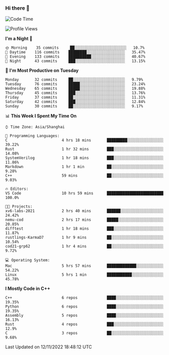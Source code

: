 ### Hi there 👋

<!--
**KarmaD7/KarmaD7** is a ✨ _special_ ✨ repository because its `README.md` (this file) appears on your GitHub profile.

Here are some ideas to get you started:

- 🔭 I’m currently working on ...
- 🌱 I’m currently learning ...
- 👯 I’m looking to collaborate on ...
- 🤔 I’m looking for help with ...
- 💬 Ask me about ...
- 📫 How to reach me: ...
- 😄 Pronouns: ...
- ⚡ Fun fact: ...
-->

<!--START_SECTION:waka-->
![Code Time](http://img.shields.io/badge/Code%20Time-77%20hrs%2022%20mins-blue)

![Profile Views](http://img.shields.io/badge/Profile%20Views-20-blue)

**I'm a Night 🦉** 

```text
🌞 Morning    35 commits     ██░░░░░░░░░░░░░░░░░░░░░░░   10.7% 
🌆 Daytime    116 commits    ████████░░░░░░░░░░░░░░░░░   35.47% 
🌃 Evening    133 commits    ██████████░░░░░░░░░░░░░░░   40.67% 
🌙 Night      43 commits     ███░░░░░░░░░░░░░░░░░░░░░░   13.15%

```
📅 **I'm Most Productive on Tuesday** 

```text
Monday       32 commits     ██░░░░░░░░░░░░░░░░░░░░░░░   9.79% 
Tuesday      76 commits     █████░░░░░░░░░░░░░░░░░░░░   23.24% 
Wednesday    65 commits     █████░░░░░░░░░░░░░░░░░░░░   19.88% 
Thursday     45 commits     ███░░░░░░░░░░░░░░░░░░░░░░   13.76% 
Friday       37 commits     ██░░░░░░░░░░░░░░░░░░░░░░░   11.31% 
Saturday     42 commits     ███░░░░░░░░░░░░░░░░░░░░░░   12.84% 
Sunday       30 commits     ██░░░░░░░░░░░░░░░░░░░░░░░   9.17%

```


📊 **This Week I Spent My Time On** 

```text
⌚︎ Time Zone: Asia/Shanghai

💬 Programming Languages: 
C                        4 hrs 18 mins       █████████░░░░░░░░░░░░░░░░   39.22% 
Rust                     1 hr 32 mins        ███░░░░░░░░░░░░░░░░░░░░░░   14.08% 
SystemVerilog            1 hr 18 mins        ███░░░░░░░░░░░░░░░░░░░░░░   11.86% 
Markdown                 1 hr 1 min          ██░░░░░░░░░░░░░░░░░░░░░░░   9.28% 
C++                      59 mins             ██░░░░░░░░░░░░░░░░░░░░░░░   9.03%

🔥 Editors: 
VS Code                  10 hrs 59 mins      █████████████████████████   100.0%

🐱‍💻 Projects: 
xv6-labs-2021            2 hrs 40 mins       ██████░░░░░░░░░░░░░░░░░░░   24.42% 
nemu-cod                 2 hrs 17 mins       █████░░░░░░░░░░░░░░░░░░░░   20.85% 
difftest                 1 hr 18 mins        ███░░░░░░░░░░░░░░░░░░░░░░   11.87% 
rustlings-KarmaD7        1 hr 9 mins         ██░░░░░░░░░░░░░░░░░░░░░░░   10.54% 
cod21-grp62              1 hr 4 mins         ██░░░░░░░░░░░░░░░░░░░░░░░   9.72%

💻 Operating System: 
Mac                      5 hrs 57 mins       █████████████░░░░░░░░░░░░   54.22% 
Linux                    5 hrs 1 min         ███████████░░░░░░░░░░░░░░   45.78%

```

**I Mostly Code in C++** 

```text
C++                      6 repos             ████░░░░░░░░░░░░░░░░░░░░░   19.35% 
Python                   6 repos             ████░░░░░░░░░░░░░░░░░░░░░   19.35% 
Assembly                 5 repos             ████░░░░░░░░░░░░░░░░░░░░░   16.13% 
Rust                     4 repos             ███░░░░░░░░░░░░░░░░░░░░░░   12.9% 
C                        3 repos             ██░░░░░░░░░░░░░░░░░░░░░░░   9.68%

```



 Last Updated on 12/11/2022 18:48:12 UTC
<!--END_SECTION:waka-->
